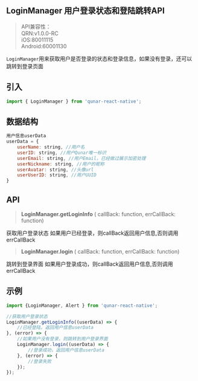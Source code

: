 ## LoginManager 用户登录状态和登陆跳转API

> API兼容性：    
> QRN:v1.0.0-RC     
> iOS:80011115   
> Android:60001130   

`LoginManager`用来获取用户是否登录的状态和登录信息，如果没有登录，还可以跳转到登录页面

## 引入
```js
import { LoginManager } from 'qunar-react-native';
```
## 数据结构
```js
用户信息userData
userData = {
	userName: string, //用户名
	userID: string, //用户Qunar唯一标识
	userEmail: string, //用户Email，已经做过展示加密处理  
	userNickname: string, //用户的昵称
	userAvatar: string, //头像url
	userUserID: string, //用户UUID
}
```
## API

<blockquote class="api">
<strong>LoginManager.getLoginInfo</strong>
<span>( callBack: function, errCallBack: function)</span>
</blockquote>
获取用户登录状态   
如果用户已经登录，则callBack返回用户信息,否则调用errCallBack


<blockquote class="api">
<strong>LoginManager.login</strong>
<span>( callBack: function, errCallBack: function)</span>
</blockquote>
跳转到登录界面  
如果用户登录成功，则callBack返回用户信息,否则调用errCallBack



## 示例

```js
import {LoginManager, Alert } from 'qunar-react-native';

//获取用户登录状态
LoginManager.getLoginInfo((userData) => {
    //已经登陆，返回用户信息userData
}, (error) => {
    //如果用户没有登录，则跳转到用户登录界面
	LoginManager.login((userData) => {
    	//登录成功，返回用户信息userData
	}, (error) => {
    	//登录失败
	});
});


```
 

